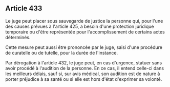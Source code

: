 Article 433
----
Le juge peut placer sous sauvegarde de justice la personne qui, pour l'une des
causes prévues à l'article 425, a besoin d'une protection juridique temporaire
ou d'être représentée pour l'accomplissement de certains actes déterminés.

Cette mesure peut aussi être prononcée par le juge, saisi d'une procédure de
curatelle ou de tutelle, pour la durée de l'instance.

Par dérogation à l'article 432, le juge peut, en cas d'urgence, statuer sans
avoir procédé à l'audition de la personne. En ce cas, il entend celle-ci dans
les meilleurs délais, sauf si, sur avis médical, son audition est de nature à
porter préjudice à sa santé ou si elle est hors d'état d'exprimer sa volonté.
